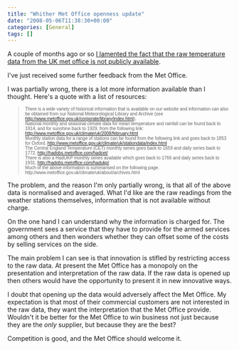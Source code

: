 ```yaml
---
title: "Whither Met Office openness update"
date: "2008-05-06T11:38:30+00:00"
categories: [General]
tags: []
---
```


A couple of months ago or so <a href="http://techteapot.com/whither-met-office-openness/">I lamented the fact that the raw temperature data from the UK met office is not publicly available</a>.

I've just received some further feedback from the Met Office.

I was partially wrong, there is a lot more information available than I thought. Here's a quote with a list of resources:
<blockquote>
<div><span style="font-family: Arial;"><span style="font-size: x-small;">There is a wide variety of historical information that is available on our website and information can also be obtained from our National Meteorological Library and Archive (see </span><a href="http://www.metoffice.gov.uk/corporate/library/index.html"><span style="font-size: x-small;">http://www.metoffice.gov.uk/corporate/library/index.html</span></a><span style="font-size: x-small;">).
</span></span></div>
<div><span style="font-family: Arial; font-size: x-small;">National monthly and seasonal climate data for mean temperature and rainfall can be found back to 1914, and for sunshine back to 1929, from the following link:
</span><a href="http://www.metoffice.gov.uk/climate/uk/2008/february.html"><span style="font-family: Arial; font-size: x-small;">http://www.metoffice.gov.uk/climate/uk/2008/february.html</span></a></div>
<div><span style="font-family: Arial; font-size: x-small;">Monthly station data for a range of stations can be found from the following link and goes back to 1853 for Oxford.
</span><a href="http://www.metoffice.gov.uk/climate/uk/stationdata/index.html"><span style="font-family: Arial; font-size: x-small;">http://www.metoffice.gov.uk/climate/uk/stationdata/index.html</span></a></div>
<div><span style="font-family: Arial; font-size: x-small;">The Central England Temperature (CET) monthly series goes back to 1659 and daily series back to 1772.
</span><a href="http://hadobs.metoffice.com/hadcet/"><span style="font-family: Arial; font-size: x-small;">http://hadobs.metoffice.com/hadcet/</span></a></div>
<div><span style="font-family: Arial; font-size: x-small;">There is also a HadUKP monthly series available which goes back to 1766 and daily series back to 1931.
</span><a href="http://hadobs.metoffice.com/hadukp/"><span style="font-family: Arial; font-size: x-small;">http://hadobs.metoffice.com/hadukp/</span></a></div>
<div><span style="font-family: Arial; font-size: x-small;">Much of the above information is summarised on the following page.
</span><span style="font-family: Arial; font-size: x-small;">http://www.metoffice.gov.uk/climate/uk/about/archives.html</span></div></blockquote>
The problem, and the reason I'm only partially wrong, is that all of the above data is normalised and averaged. What I'd like are the raw readings from the weather stations themselves, information that is not available without charge.

On the one hand I can understand why the information is charged for. The government sees a service that they have to provide for the armed services among others and then wonders whether they can offset some of the costs by selling services on the side.

The main problem I can see is that innovation is stifled by restricting access to the raw data. At present the Met Office has a monopoly on the presentation and interpretation of the raw data. If the raw data is opened up then others would have the opportunity to present it in new innovative ways.

I doubt that opening up the data would adversely affect the Met Office. My expectation is that most of their commercial customers are not interested in the raw data, they want the interpretation that the Met Office provide. Wouldn't it be better for the Met Office to win business not just because they are the <em>only</em> supplier, but because they are the best?

Competition is good, and the Met Office should welcome it.
